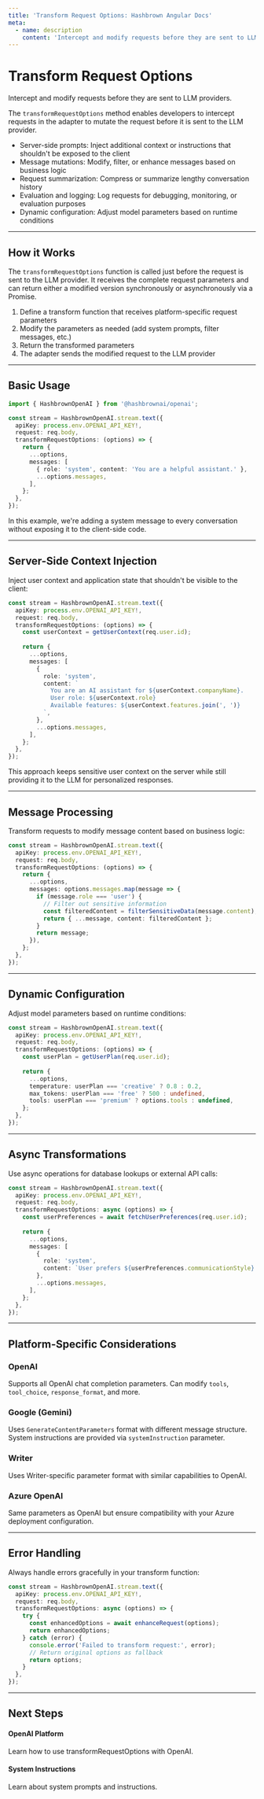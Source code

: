 ```yaml
---
title: 'Transform Request Options: Hashbrown Angular Docs'
meta:
  - name: description
    content: 'Intercept and modify requests before they are sent to LLM providers.'
---
```

# Transform Request Options

<p class="subtitle">Intercept and modify requests before they are sent to LLM providers.</p>

The `transformRequestOptions` method enables developers to intercept requests in the adapter to mutate the request before it is sent to the LLM provider. 

- Server-side prompts: Inject additional context or instructions that shouldn't be exposed to the client
- Message mutations: Modify, filter, or enhance messages based on business logic  
- Request summarization: Compress or summarize lengthy conversation history
- Evaluation and logging: Log requests for debugging, monitoring, or evaluation purposes
- Dynamic configuration: Adjust model parameters based on runtime conditions

---

## How it Works

The `transformRequestOptions` function is called just before the request is sent to the LLM provider. It receives the complete request parameters and can return either a modified version synchronously or asynchronously via a Promise.

1. Define a transform function that receives platform-specific request parameters
2. Modify the parameters as needed (add system prompts, filter messages, etc.)
3. Return the transformed parameters
4. The adapter sends the modified request to the LLM provider

---

## Basic Usage

<hb-code-example header="server-side system prompt">

```ts
import { HashbrownOpenAI } from '@hashbrownai/openai';

const stream = HashbrownOpenAI.stream.text({
  apiKey: process.env.OPENAI_API_KEY!,
  request: req.body,
  transformRequestOptions: (options) => {
    return {
      ...options,
      messages: [
        { role: 'system', content: 'You are a helpful assistant.' },
        ...options.messages,
      ],
    };
  },
});
```

</hb-code-example>

In this example, we're adding a system message to every conversation without exposing it to the client-side code.

---

## Server-Side Context Injection

Inject user context and application state that shouldn't be visible to the client:

<hb-code-example header="user context injection">

```ts
const stream = HashbrownOpenAI.stream.text({
  apiKey: process.env.OPENAI_API_KEY!,
  request: req.body,
  transformRequestOptions: (options) => {
    const userContext = getUserContext(req.user.id);
    
    return {
      ...options,
      messages: [
        {
          role: 'system',
          content: `
            You are an AI assistant for ${userContext.companyName}.
            User role: ${userContext.role}
            Available features: ${userContext.features.join(', ')}
          `,
        },
        ...options.messages,
      ],
    };
  },
});
```

</hb-code-example>

This approach keeps sensitive user context on the server while still providing it to the LLM for personalized responses.

---

## Message Processing

Transform requests to modify message content based on business logic:

<hb-code-example header="message filtering">

```ts
const stream = HashbrownOpenAI.stream.text({
  apiKey: process.env.OPENAI_API_KEY!,
  request: req.body,
  transformRequestOptions: (options) => {
    return {
      ...options,
      messages: options.messages.map(message => {
        if (message.role === 'user') {
          // Filter out sensitive information
          const filteredContent = filterSensitiveData(message.content);
          return { ...message, content: filteredContent };
        }
        return message;
      }),
    };
  },
});
```

</hb-code-example>

---

## Dynamic Configuration

Adjust model parameters based on runtime conditions:

<hb-code-example header="dynamic parameters">

```ts
const stream = HashbrownOpenAI.stream.text({
  apiKey: process.env.OPENAI_API_KEY!,
  request: req.body,
  transformRequestOptions: (options) => {
    const userPlan = getUserPlan(req.user.id);
    
    return {
      ...options,
      temperature: userPlan === 'creative' ? 0.8 : 0.2,
      max_tokens: userPlan === 'free' ? 500 : undefined,
      tools: userPlan === 'premium' ? options.tools : undefined,
    };
  },
});
```

</hb-code-example>

---

## Async Transformations

Use async operations for database lookups or external API calls:

<hb-code-example header="async transforms">

```ts
const stream = HashbrownOpenAI.stream.text({
  apiKey: process.env.OPENAI_API_KEY!,
  request: req.body,
  transformRequestOptions: async (options) => {
    const userPreferences = await fetchUserPreferences(req.user.id);
    
    return {
      ...options,
      messages: [
        {
          role: 'system',
          content: `User prefers ${userPreferences.communicationStyle} responses.`,
        },
        ...options.messages,
      ],
    };
  },
});
```

</hb-code-example>

---

## Platform-Specific Considerations

### OpenAI
Supports all OpenAI chat completion parameters. Can modify `tools`, `tool_choice`, `response_format`, and more.

### Google (Gemini)
Uses `GenerateContentParameters` format with different message structure. System instructions are provided via `systemInstruction` parameter.

### Writer
Uses Writer-specific parameter format with similar capabilities to OpenAI.

### Azure OpenAI
Same parameters as OpenAI but ensure compatibility with your Azure deployment configuration.

---

## Error Handling

Always handle errors gracefully in your transform function:

<hb-code-example header="error handling">

```ts
const stream = HashbrownOpenAI.stream.text({
  apiKey: process.env.OPENAI_API_KEY!,
  request: req.body,
  transformRequestOptions: async (options) => {
    try {
      const enhancedOptions = await enhanceRequest(options);
      return enhancedOptions;
    } catch (error) {
      console.error('Failed to transform request:', error);
      // Return original options as fallback
      return options;
    }
  },
});
```

</hb-code-example>

---

## Next Steps

<hb-next-steps>
  <hb-next-step link="platform/openai">
    <div>
      <hb-code />
    </div>
    <div>
      <h4>OpenAI Platform</h4>
      <p>Learn how to use transformRequestOptions with OpenAI.</p>
    </div>
  </hb-next-step>
  <hb-next-step link="concept/system-instructions">
    <div>
      <hb-functions />
    </div>
    <div>
      <h4>System Instructions</h4>
      <p>Learn about system prompts and instructions.</p>
    </div>
  </hb-next-step>
</hb-next-steps>